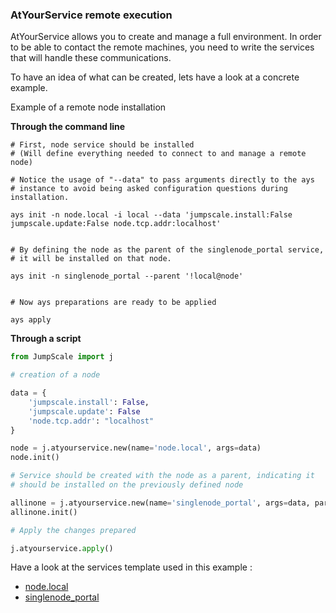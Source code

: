 ### AtYourService remote execution

AtYourService allows you to create and manage a full environment.
In order to be able to contact the remote machines, you need to write the services that will handle these communications.

To have an idea of what can be created, lets have a look at a concrete example.

Example of a remote node installation

**Through the command line**
```
# First, node service should be installed
# (Will define everything needed to connect to and manage a remote node)

# Notice the usage of "--data" to pass arguments directly to the ays
# instance to avoid being asked configuration questions during installation.

ays init -n node.local -i local --data 'jumpscale.install:False jumpscale.update:False node.tcp.addr:localhost'


# By defining the node as the parent of the singlenode_portal service,
# it will be installed on that node.

ays init -n singlenode_portal --parent '!local@node'


# Now ays preparations are ready to be applied

ays apply

```



**Through a script**
```python
from JumpScale import j

# creation of a node

data = {
    'jumpscale.install': False,
    'jumpscale.update': False
    'node.tcp.addr': "localhost"
}

node = j.atyourservice.new(name='node.local', args=data)
node.init()

# Service should be created with the node as a parent, indicating it
# should be installed on the previously defined node

allinone = j.atyourservice.new(name='singlenode_portal', args=data, parent=node)
allinone.init()

# Apply the changes prepared

j.atyourservice.apply()
```

Have a look at the services template used in this example :
- [node.local](https://github.com/jumpscale7/ays_jumpscale7/tree/ays_unstable/_ays/node.local)
- [singlenode_portal](https://github.com/jumpscale7/ays_jumpscale7/tree/ays_unstable/_jumpscale/singlenode_portal)
